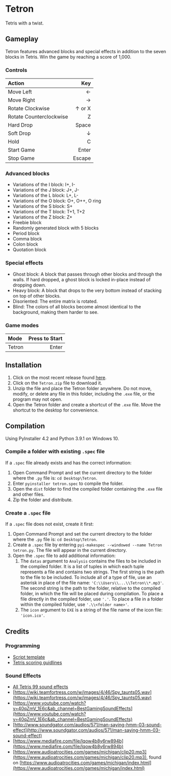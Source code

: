 # Tetron
Tetris with a twist.

## Gameplay
Tetron features advanced blocks and special effects in addition to the seven blocks in Tetris. Win the game by reaching a score of 1,000.

### Controls
| Action | Key |
| :-- | --: |
| Move Left | ← |
| Move Right | → |
| Rotate Clockwise | ↑ or X |
| Rotate Counterclockwise | Z |
| Hard Drop | Space |
| Soft Drop | ↓ |
| Hold | C |
| Start Game | Enter |
| Stop Game | Escape |

### Advanced blocks
* Variations of the I block: I+, I-
* Variations of the J block: J+, J-
* Variations of the L block: L+, L-
* Variations of the O block: O+, O++, O ring
* Variations of the S block: S+
* Variations of the T block: T+1, T+2
* Variations of the Z block: Z+
* Freebie block
* Randomly generated block with 5 blocks
* Period block
* Comma block
* Colon block
* Quotation block

### Special effects
* Ghost block: A block that passes through other blocks and through the walls. If hard dropped, a ghost block is locked in-place instead of dropping down.
* Heavy block: A block that drops to the very bottom instead of stacking on top of other blocks.
* Disoriented: The entire matrix is rotated.
* Blind: The colors of all blocks become almost identical to the background, making them harder to see.

### Game modes
| Mode | Press to Start |
| :-- | --: |
| Tetron | Enter |

## Installation
1. Click on the most recent release found [here](https://github.com/marsh92909/Tetron/releases).
2. Click on the `Tetron.zip` file to download it.
3. Unzip the file and place the Tetron folder anywhere. Do not move, modify, or delete any file in this folder, including the `.exe` file, or the program may not open.
4. Open the Tetron folder and create a shortcut of the `.exe` file. Move the shortcut to the desktop for convenience.

## Compilation
Using PyInstaller 4.2 and Python 3.9.1 on Windows 10.

### Compile a folder with existing `.spec` file
If a `.spec` file already exists and has the correct information:
1. Open Command Prompt and set the current directory to the folder where the `.py` file is: `cd Desktop\Tetron`.
2. Enter `pyinstaller tetron.spec` to compile the folder.
3. Open the `dist` folder to find the compiled folder containing the `.exe` file and other files.
4. Zip the folder and distribute.

### Create a `.spec` file
If a `.spec` file does not exist, create it first:
1. Open Command Prompt and set the current directory to the folder where the `.py` file is: `cd Desktop\Tetron`.
2. Create a `.spec` file by entering `pyi-makespec --windowed --name Tetron tetron.py`. The file will appear in the current directory.
3. Open the `.spec` file to add additional information:
   1. The `datas` argument to `Analysis` contains the files to be included in the compiled folder. It is a list of tuples in which each tuple represents a file and contains two strings. The first string is the path to the file to be included. To include all of a type of file, use an asterisk in place of the file name: `'C:\\Users\\...\\Tetron\\*.mp3'`. The second string is the path to the folder, relative to the compiled folder, in which the file will be placed during compilation. To place a file directly in the compiled folder, use `'.'`. To place a file in a folder within the compiled folder, use `'.\\<folder name>'`.
   2. The `icon` argument to `EXE` is a string of the file name of the icon file: `'icon.ico'`.

## Credits
### Programming
* [Script template](http://programarcadegames.com/index.php?lang=en&chapter=array_backed_grids)
* [Tetris scoring guidlines](https://tetris.wiki/Scoring#Recent_guideline_compatible_games)
### Sound Effects
* [All Tetris 99 sound effects](https://www.sounds-resource.com/nintendo_switch/tetris99/sound/19376/)
* [https://wiki.teamfortress.com/w/images/4/46/Spy_taunts05.wav](https://wiki.teamfortress.com/w/images/4/46/Spy_taunts05.wav)
* [https://www.youtube.com/watch?v=40qZmV_1E6c&ab_channel=BestGamingSoundEffects](https://www.youtube.com/watch?v=40qZmV_1E6c&ab_channel=BestGamingSoundEffects)
* [http://www.soundgator.com/audios/571/man-saying-hmm-03-sound-effect](http://www.soundgator.com/audios/571/man-saying-hmm-03-sound-effect)
* [https://www.mediafire.com/file/lqow4b8y6rw894b](https://www.mediafire.com/file/lqow4b8y6rw894b)
* [https://www.audioatrocities.com/games/michigan/clip20.mp3](https://www.audioatrocities.com/games/michigan/clip20.mp3), found on [https://www.audioatrocities.com/games/michigan/index.html](https://www.audioatrocities.com/games/michigan/index.html)
